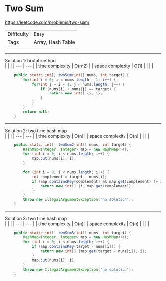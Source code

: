 # Two Sum

https://leetcode.com/problems/two-sum/

|  |  |
|  ---  | ---  |
| Difficulty  | Easy |
| Tags  | Array, Hash Table |
|  |  |

---

Solution 1: brutal method  
|  |  |
|  ---  | ---  |
| time complexity | O(n^2) |
| space complexity | O(1) |
|  |  |

``` java
    public static int[] twoSum(int[] nums, int target) {
		for(int i = 0; i < nums.length - 1; i++) {
			for(int j = i + 1; j < nums.length; j++) {
				if (nums[i] + nums[j] == target) {
					return new int[] {i, j};
				}
			}
		}
		return null;
	}
```

---

Solution 2: two time hash map  
|  |  |
|  ---  | ---  |
| time complexity | O(n) |
| space complexity | O(n) |
|  |  |

``` java
    public static int[] twoSum2(int[] nums, int target) {
		HashMap<Integer, Integer> map = new HashMap<>();
		for (int i = 0; i < nums.length; i++) {
			map.put(nums[i], i);
		}

		for (int i = 0; i < nums.length; i++) {
			int complement = target - nums[i];
			if (map.containsKey(complement) && map.get(complement) != i) {
				return new int[] {i, map.get(complement)};
			}
		}
		throw new IllegalArgumentException("no solution");
	}
```

---

Solution 3: two time hash map  
|  |  |
|  ---  | ---  |
| time complexity | O(n) |
| space complexity | O(n) |
|  |  |


``` java
    public static int[] twoSum3(int[] nums, int target) {
		HashMap<Integer, Integer> map = new HashMap<>();
		for (int i = 0; i < nums.length; i++) {
			if (map.containsKey(target - nums[i])) {
				return new int[] {map.get(target - nums[i]), i};
			}
			map.put(nums[i], i);
		}
		throw new IllegalArgumentException("no solution");
	}
```